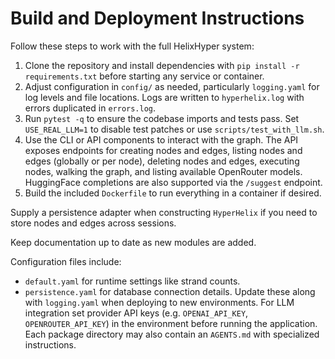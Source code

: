 # Build and Deployment Instructions

Follow these steps to work with the full HelixHyper system:

1. Clone the repository and install dependencies with `pip install -r requirements.txt` before starting any service or container.
2. Adjust configuration in `config/` as needed, particularly `logging.yaml` for log levels and file locations.
   Logs are written to `hyperhelix.log` with errors duplicated in `errors.log`.
3. Run `pytest -q` to ensure the codebase imports and tests pass.
   Set `USE_REAL_LLM=1` to disable test patches or use `scripts/test_with_llm.sh`.
4. Use the CLI or API components to interact with the graph. The API exposes endpoints for creating nodes and edges, listing nodes and edges (globally or per node), deleting nodes and edges, executing nodes, walking the graph, and listing available OpenRouter models. HuggingFace completions are also supported via the `/suggest` endpoint.
5. Build the included `Dockerfile` to run everything in a container if desired.

Supply a persistence adapter when constructing `HyperHelix` if you need to
store nodes and edges across sessions.

Keep documentation up to date as new modules are added.

Configuration files include:
- `default.yaml` for runtime settings like strand counts.
- `persistence.yaml` for database connection details.
Update these along with `logging.yaml` when deploying to new environments.
For LLM integration set provider API keys (e.g. `OPENAI_API_KEY`, `OPENROUTER_API_KEY`) in the environment before running the application.
Each package directory may also contain an `AGENTS.md` with specialized instructions.
